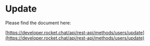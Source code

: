 # Update

Please find the document here: 

[https://developer.rocket.chat/api/rest-api/methods/users/update](https://developer.rocket.chat/api/rest-api/methods/users/update)

